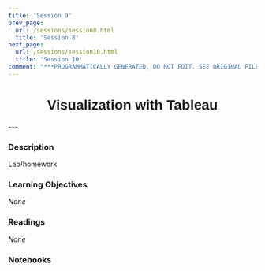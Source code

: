 ```yaml
---
title: 'Session 9'
prev_page:
  url: /sessions/session8.html
  title: 'Session 8'
next_page:
  url: /sessions/session10.html
  title: 'Session 10'
comment: "***PROGRAMMATICALLY GENERATED, DO NOT EDIT. SEE ORIGINAL FILES IN /content***"
---
```

<h1  style="font-family:  Verdana,  Geneva,  sans-serif;  text-align:center">Visualization  with  Tableau</h1> 
--- 
 
###  Description 
Lab/homework 
 
###  Learning  Objectives 
*None* 
 
###  Readings 
*None* 
 
###  Notebooks 
<br><br><br><br><br><br>
